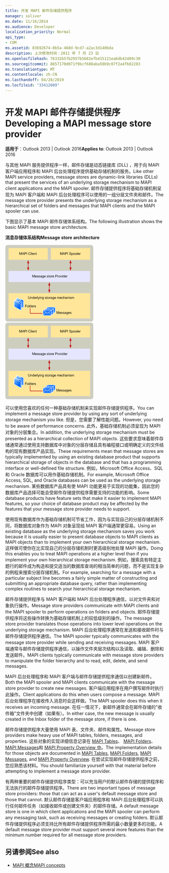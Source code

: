 ```yaml
---
title: 开发 MAPI 邮件存储提供程序
manager: soliver
ms.date: 11/16/2014
ms.audience: Developer
localization_priority: Normal
api_type:
- COM
ms.assetid: 83692674-0b5a-468d-9cd7-a2ac3d140bda
description: 上次修改时间：2011 年 7 月 23 日
ms.openlocfilehash: 76332b57b2957b5682efb415121ea6db42409c30
ms.sourcegitcommit: 8657170d071f9bcf680aba50b9c07f2a4fb82283
ms.translationtype: MT
ms.contentlocale: zh-CN
ms.lasthandoff: 04/28/2019
ms.locfileid: "33412609"
---
```

# <a name="developing-a-mapi-message-store-provider"></a><span data-ttu-id="27b89-103">开发 MAPI 邮件存储提供程序</span><span class="sxs-lookup"><span data-stu-id="27b89-103">Developing a MAPI message store provider</span></span>
  
<span data-ttu-id="27b89-104">**适用于**：Outlook 2013 | Outlook 2016</span><span class="sxs-lookup"><span data-stu-id="27b89-104">**Applies to**: Outlook 2013 | Outlook 2016</span></span> 
  
<span data-ttu-id="27b89-105">与其他 MAPI 服务提供程序一样，邮件存储是动态链接库 (DLL) ，用于向 MAPI 客户端应用程序和 MAPI 后台处理程序提供基础存储机制的服务。</span><span class="sxs-lookup"><span data-stu-id="27b89-105">Like other MAPI service providers, message stores are dynamic-link libraries (DLLs) that present the services of an underlying storage mechanism to MAPI client applications and the MAPI spooler.</span></span> <span data-ttu-id="27b89-106">邮件存储提供程序将基础存储机制呈现为 MAPI 客户端和 MAPI 后台处理程序可以使用的一组分层文件夹和邮件。</span><span class="sxs-lookup"><span data-stu-id="27b89-106">The message store provider presents the underlying storage mechanism as a hierarchical set of folders and messages that MAPI clients and the MAPI spooler can use.</span></span>
  
<span data-ttu-id="27b89-107">下图显示了基本 MAPI 邮件存储体系结构。</span><span class="sxs-lookup"><span data-stu-id="27b89-107">The following illustration shows the basic MAPI message store architecture.</span></span>
  
<span data-ttu-id="27b89-108">**消息存储体系结构**</span><span class="sxs-lookup"><span data-stu-id="27b89-108">**Message store architecture**</span></span>
  
<span data-ttu-id="27b89-109">![邮件存储体系结构](media/storearc.gif "邮件存储体系结构")</span><span class="sxs-lookup"><span data-stu-id="27b89-109">![Message store architecture](media/storearc.gif "Message store architecture")</span></span>
  
<span data-ttu-id="27b89-110">可以使用您喜欢的任何一种基础存储机制来实现邮件存储提供程序。</span><span class="sxs-lookup"><span data-stu-id="27b89-110">You can implement a message store provider by using any sort of underlying storage mechanism you like.</span></span> <span data-ttu-id="27b89-111">但是，您需要了解性能问题。</span><span class="sxs-lookup"><span data-stu-id="27b89-111">However, you need to be aware of performance concerns.</span></span> <span data-ttu-id="27b89-112">此外，基础存储机制必须呈现为 MAPI 对象的分层集合。</span><span class="sxs-lookup"><span data-stu-id="27b89-112">In addition, the underlying storage mechanism must be presented as a hierarchical collection of MAPI objects.</span></span> <span data-ttu-id="27b89-113">这些要求意味着邮件存储通常通过使用支持数据库中对象的分层存储且具有编程接口或明确定义的文件结构的现有数据库产品实现。</span><span class="sxs-lookup"><span data-stu-id="27b89-113">These requirements mean that message stores are typically implemented by using an existing database product that supports hierarchical storage of objects in the database and that has a programming interface or well-defined file structure.</span></span> <span data-ttu-id="27b89-114">例如，Microsoft Office Access、SQL 和 Oracle 数据库可以用作基础存储机制。</span><span class="sxs-lookup"><span data-stu-id="27b89-114">For example, Microsoft Office Access, SQL, and Oracle databases can be used as the underlying storage mechanism.</span></span> <span data-ttu-id="27b89-115">某些数据库产品具有使 MAPI 功能更易于实现的功能集，因此您的数据库产品选择可能会受邮件存储提供程序需要支持的功能的影响。</span><span class="sxs-lookup"><span data-stu-id="27b89-115">Some database products have feature sets that make it easier to implement MAPI features, so your choice of database product may be affected by the features that your message store provider needs to support.</span></span>
  
<span data-ttu-id="27b89-116">使用现有数据库作为基础存储机制可节省工作，因为与实现自己的分层存储机制不同，将数据库对象作为 MAPI 对象呈现给 MAPI 客户端通常更容易。</span><span class="sxs-lookup"><span data-stu-id="27b89-116">Using an existing database as the underlying storage mechanism saves you work because it is usually easier to present database objects to MAPI clients as MAPI objects than to implement your own hierarchical storage mechanism.</span></span> <span data-ttu-id="27b89-117">这样做可使你在比实现自己的分层存储机制时更高级别地处理 MAPI 操作。</span><span class="sxs-lookup"><span data-stu-id="27b89-117">Doing this enables you to treat MAPI operations at a higher level than if you implement your own hierarchical storage mechanism.</span></span> <span data-ttu-id="27b89-118">例如，搜索具有特定主题行的邮件成为构造和提交适当的数据库查询的相当简单的问题，而不是实现复杂的例程来搜索分层存储机制。</span><span class="sxs-lookup"><span data-stu-id="27b89-118">For example, searching for a message with a particular subject line becomes a fairly simple matter of constructing and submitting an appropriate database query, rather than implementing complex routines to search your hierarchical storage mechanism.</span></span>
  
<span data-ttu-id="27b89-119">邮件存储提供程序与 MAPI 客户端和 MAPI 后台处理程序通信，以对文件夹和对象执行操作。</span><span class="sxs-lookup"><span data-stu-id="27b89-119">Message store providers communicate with MAPI clients and the MAPI spooler to perform operations on folders and objects.</span></span> <span data-ttu-id="27b89-120">邮件存储提供程序将这些操作转换为基础存储机制上的较低级别的操作。</span><span class="sxs-lookup"><span data-stu-id="27b89-120">The message store provider translates those operations into lower level operations on the underlying storage mechanism.</span></span> <span data-ttu-id="27b89-121">MAPI 后台处理程序通常在发送和接收邮件时与邮件存储提供程序通信。</span><span class="sxs-lookup"><span data-stu-id="27b89-121">The MAPI spooler typically communicates with the message store provider while sending and receiving messages.</span></span> <span data-ttu-id="27b89-122">MAPI 客户端通常与邮件存储提供程序通信，以操作文件夹层次结构以及读取、编辑、删除和发送邮件。</span><span class="sxs-lookup"><span data-stu-id="27b89-122">MAPI clients typically communicate with message store providers to manipulate the folder hierarchy and to read, edit, delete, and send messages.</span></span>
  
<span data-ttu-id="27b89-123">MAPI 后台处理程序和 MAPI 客户端与邮件存储提供程序通信以创建新邮件。</span><span class="sxs-lookup"><span data-stu-id="27b89-123">Both the MAPI spooler and MAPI clients communicate with the message store provider to create new messages.</span></span> <span data-ttu-id="27b89-124">客户端应用程序在用户撰写邮件时执行此操作。</span><span class="sxs-lookup"><span data-stu-id="27b89-124">Client applications do this when users compose a message.</span></span> <span data-ttu-id="27b89-125">MAPI 后台处理程序在接收传入消息时会这样做。</span><span class="sxs-lookup"><span data-stu-id="27b89-125">The MAPI spooler does this when it receives an incoming message.</span></span> <span data-ttu-id="27b89-126">在任一情况下，新邮件通常会在邮件存储的"收件箱"文件夹中创建（如果有）。</span><span class="sxs-lookup"><span data-stu-id="27b89-126">In either case, the new message is usually created in the Inbox folder of the message store, if there is one.</span></span>
  
<span data-ttu-id="27b89-127">邮件存储提供程序大量使用 MAPI 表、文件夹、邮件和属性。</span><span class="sxs-lookup"><span data-stu-id="27b89-127">Message store providers make heavy use of MAPI tables, folders, messages, and properties.</span></span> <span data-ttu-id="27b89-128">这些对象的实现详细信息记录在 [MAPI Tables](mapi-tables.md)、 [MAPI Folders](mapi-folders.md)、 [MAPI Messages](mapi-messages.md)和 [MAPI Property Overview 中](mapi-property-overview.md)。</span><span class="sxs-lookup"><span data-stu-id="27b89-128">The implementation details for those objects are documented in [MAPI Tables](mapi-tables.md), [MAPI Folders](mapi-folders.md), [MAPI Messages](mapi-messages.md), and [MAPI Property Overview](mapi-property-overview.md).</span></span> <span data-ttu-id="27b89-129">在尝试实现邮件存储提供程序之前，您应熟悉该材料。</span><span class="sxs-lookup"><span data-stu-id="27b89-129">You should familiarize yourself with that material before attempting to implement a message store provider.</span></span>
  
<span data-ttu-id="27b89-130">有两种重要的邮件存储提供程序类型：可以充当用户的默认邮件存储的提供程序和无法执行的邮件存储提供程序。</span><span class="sxs-lookup"><span data-stu-id="27b89-130">There are two important types of message store providers: those that can act as a user's default message store and those that cannot.</span></span> <span data-ttu-id="27b89-131">默认邮件存储是客户端应用程序和 MAPI 后台处理程序可以执行任何邮件任务（如接收邮件或创建文件夹）的邮件存储。</span><span class="sxs-lookup"><span data-stu-id="27b89-131">A default message store is one in which client applications and the MAPI spooler can perform any messaging task, such as receiving messages or creating folders.</span></span> <span data-ttu-id="27b89-132">默认邮件存储提供程序必须支持比所有邮件存储提供程序所需的最小数量更多的功能。</span><span class="sxs-lookup"><span data-stu-id="27b89-132">A default message store provider must support several more features than the minimum number required for all message store providers.</span></span>
  
## <a name="see-also"></a><span data-ttu-id="27b89-133">另请参阅</span><span class="sxs-lookup"><span data-stu-id="27b89-133">See also</span></span>

- [<span data-ttu-id="27b89-134">MAPI 概念</span><span class="sxs-lookup"><span data-stu-id="27b89-134">MAPI concepts</span></span>](mapi-concepts.md)

